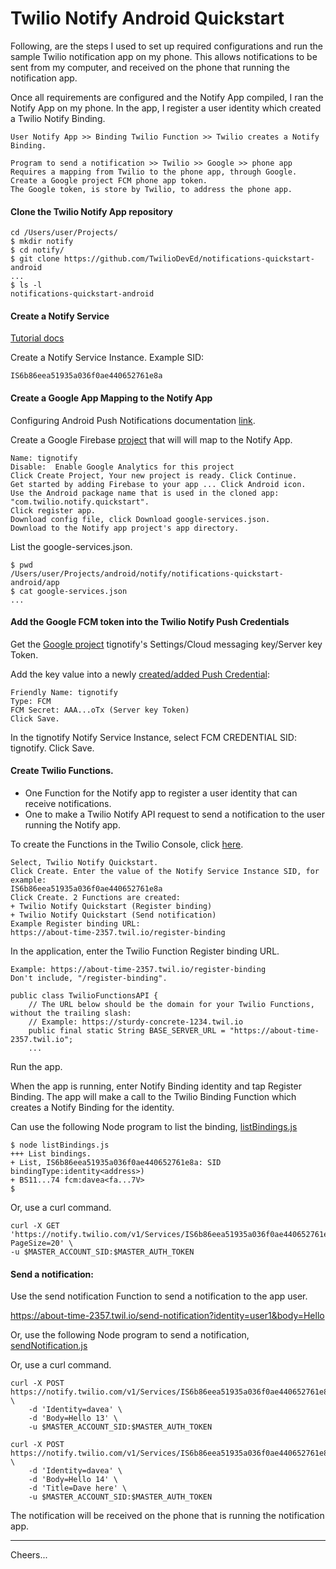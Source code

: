 # Twilio Notify Android Quickstart

Following, are the steps I used to set up required configurations and run the sample Twilio notification app on my phone.
This allows notifications to be sent from my computer, and received on the phone that running the notification app.

Once all requirements are configured and the Notify App compiled,
I ran the Notify App on my phone.
In the app, I register a user identity which created a Twilio Notify Binding.
````
User Notify App >> Binding Twilio Function >> Twilio creates a Notify Binding.

Program to send a notification >> Twilio >> Google >> phone app
Requires a mapping from Twilio to the phone app, through Google.
Create a Google project FCM phone app token.
The Google token, is store by Twilio, to address the phone app.
````
#### Clone the Twilio Notify App repository

````
cd /Users/user/Projects/
$ mkdir notify
$ cd notify/
$ git clone https://github.com/TwilioDevEd/notifications-quickstart-android
...
$ ls -l
notifications-quickstart-android
````

#### Create a Notify Service

[Tutorial docs](https://www.twilio.com/docs/notify/quickstart/android)

Create a Notify Service Instance. Example SID:
````
IS6b86eea51935a036f0ae440652761e8a
````

#### Create a Google App Mapping to the Notify App

Configuring Android Push Notifications
documentation [link](https://www.twilio.com/docs/notify/configure-android-push-notifications).

Create a Google Firebase [project](https://console.firebase.google.com/)
that will will map to the Notify App.
````
Name: tignotify
Disable:  Enable Google Analytics for this project
Click Create Project, Your new project is ready. Click Continue.
Get started by adding Firebase to your app ... Click Android icon.
Use the Android package name that is used in the cloned app: "com.twilio.notify.quickstart".
Click register app.
Download config file, click Download google-services.json.
Download to the Notify app project's app directory.
````

List the google-services.json.
````
$ pwd
/Users/user/Projects/android/notify/notifications-quickstart-android/app
$ cat google-services.json
...
````

#### Add the Google FCM token into the Twilio Notify Push Credentials

Get the [Google project](https://console.firebase.google.com/)
tignotify's Settings/Cloud messaging key/Server key Token.

Add the key value into a newly [created/added Push Credential](https://www.twilio.com/console/notify/credentials/create):
````
Friendly Name: tignotify
Type: FCM
FCM Secret: AAA...oTx (Server key Token)
Click Save.
````
In the tignotify Notify Service Instance, select FCM CREDENTIAL SID: tignotify. Click Save.

#### Create Twilio Functions.

+ One Function for the Notify app to register a user identity that can receive notifications.
+ One to make a Twilio Notify API request to send a notification to the user running the Notify app.

To create the Functions in the Twilio Console, click [here](https://www.twilio.com/console/functions/manage).
````
Select, Twilio Notify Quickstart.
Click Create. Enter the value of the Notify Service Instance SID, for example:
IS6b86eea51935a036f0ae440652761e8a
Click Create. 2 Functions are created:
+ Twilio Notify Quickstart (Register binding)
+ Twilio Notify Quickstart (Send notification)
Example Register binding URL:
https://about-time-2357.twil.io/register-binding
````

In the application, enter the Twilio Function Register binding URL.
````
Example: https://about-time-2357.twil.io/register-binding
Don't include, "/register-binding".

public class TwilioFunctionsAPI {
    // The URL below should be the domain for your Twilio Functions, without the trailing slash:
    // Example: https://sturdy-concrete-1234.twil.io
    public final static String BASE_SERVER_URL = "https://about-time-2357.twil.io";
    ...
````

Run the app.

When the app is running, enter Notify Binding identity and tap Register Binding.
The app will make a call to the Twilio Binding Function which creates a Notify Binding for the identity.

Can use the following Node program to list the binding, [listBindings.js](listBindings.js)
````
$ node listBindings.js
+++ List bindings.
+ List, IS6b86eea51935a036f0ae440652761e8a: SID bindingType:identity<address>)
+ BS11...74 fcm:davea<fa...7V>
$
````
Or, use a curl command.
````
curl -X GET 'https://notify.twilio.com/v1/Services/IS6b86eea51935a036f0ae440652761e8a/Bindings?PageSize=20' \
-u $MASTER_ACCOUNT_SID:$MASTER_AUTH_TOKEN
````

#### Send a notification:

Use the send notification Function to send a notification to the app user.

https://about-time-2357.twil.io/send-notification?identity=user1&body=Hello

Or, use the following Node program to send a notification, [sendNotification.js](sendNotification.js)

Or, use a curl command.
````
curl -X POST https://notify.twilio.com/v1/Services/IS6b86eea51935a036f0ae440652761e8a/Notifications \
    -d 'Identity=davea' \
    -d 'Body=Hello 13' \
    -u $MASTER_ACCOUNT_SID:$MASTER_AUTH_TOKEN
````

````
curl -X POST https://notify.twilio.com/v1/Services/IS6b86eea51935a036f0ae440652761e8a/Notifications \
    -d 'Identity=davea' \
    -d 'Body=Hello 14' \
    -d 'Title=Dave here' \
    -u $MASTER_ACCOUNT_SID:$MASTER_AUTH_TOKEN
````

The notification will be received on the phone that is running the notification app.

--------------------------------------------------------------------------------

Cheers...
